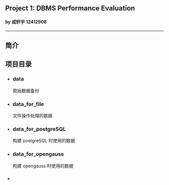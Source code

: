 ## Project 1: DBMS Performance Evaluation
#### by 成轩宇 12412908

-----
## 简介

## 项目目录

* ### data 
  原始数据备份  
* ### data_for_file
  文件操作处理的数据
* ### data_for_postgreSQL
  构建 postgreSQL 时使用的数据
* ### data_for_opengauss
  构建 opengauss 时使用的数据
* ### 
